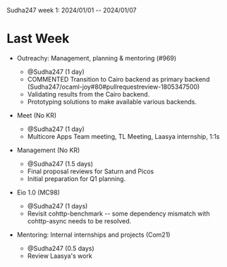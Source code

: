 Sudha247 week 1: 2024/01/01 -- 2024/01/07

# Last Week

- Outreachy: Management, planning & mentoring (#969)
  - @Sudha247 (1 day)
  - COMMENTED Transition to Cairo backend as primary backend (Sudha247/ocaml-joy#80#pullrequestreview-1805347500)
  - Validating results from the Cairo backend.
  - Prototyping solutions to make available various backends.

- Meet (No KR)
  - @Sudha247 (1 day)
  - Multicore Apps Team meeting, TL Meeting, Laasya internship, 1:1s

- Management (No KR)
  - @Sudha247 (1.5 days)
  - Final proposal reviews for Saturn and Picos
  - Initial preparation for Q1 planning.

- Eio 1.0 (MC98)
  - @Sudha247 (1 days)
  - Revisit cohttp-benchmark -- some dependency mismatch with cohttp-async needs to be resolved.

- Mentoring: Internal internships and projects (Com21)
  - @Sudha247 (0.5 days)
  - Review Laasya's work
